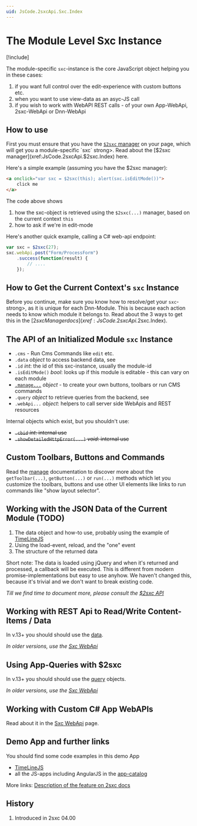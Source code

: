 ```yaml
---
uid: JsCode.2sxcApi.Sxc.Index
---
```


# The Module Level Sxc Instance

[!include[](~/pages/basics/stack/_shared-float-summary.md)]
<style>.context-box-summary .interact-2sxc { visibility: visible; } </style>

The module-specific `sxc`-instance is the core JavaScript object helping you in these cases:  

1. if you want full control over the edit-experience with custom buttons etc. 
1. when you want to use view-data as an asyc-JS call
1. if you wish to work with WebAPI REST calls - of your own App-WebApi, 2sxc-WebApi or Dnn-WebApi

## How to use

First you must ensure that you have the [`$2sxc` manager](xref:JsCode.2sxcApi.$2sxc.Index) on your page, which will get you a module-specific `sxc` strong>. Read about the [$2sxc manager](xref:JsCode.2sxcApi.$2sxc.Index) here. 

Here's a simple example (assuming you have the $2sxc manager):

```HTML
<a onclick="var sxc = $2sxc(this); alert(sxc.isEditMode())">
    click me 
</a>
```

The code above shows

1. how the sxc-object is retrieved using the `$2sxc(...)` manager, based on the current context `this`
2. how to ask if we're in edit-mode

Here's another quick example, calling a C# web-api endpoint: 

```JavaScript
var sxc = $2sxc(27);
sxc.webApi.post("Form/ProcessForm")
    .success(function(result) {
        // ....
    });
```

## How to Get the Current Context's `sxc` Instance

Before you continue, make sure you know how to resolve/get your `sxc`-strong>, as it is unique for each Dnn-Module. This is because each action needs to know which module it belongs to. Read about the 3 ways to get this in the [$2sxc Manager docs](xref:JsCode.2sxcApi.$2sxc.Index).


## The API of an Initialized Module `sxc` Instance

* `.cms` - Run Cms Commands like `edit` etc.
* `.data` _object_ to access backend data, see [](xref:JsCode.2sxcApi.Sxc.Data)
* `.id` _int_: the id of this sxc-instance, usually the module-id
* `.isEditMode()` _bool_: looks up if this module is editable - this can vary on each module
* [`.manage...`](xref:JsCode.2sxcApi.Sxc.Manage) _object_ - to create your own buttons, toolbars or run CMS commands
* `.query` _object_ to retrieve queries from the backend, see [](xref:JsCode.2sxcApi.Sxc.Query)
* `.webApi...` _object_: helpers to call server side WebApis and REST resources

Internal objects which exist, but you shouldn't use:

* ~~`.cbid` _int_: internal use~~
* ~~`.showDetailedHttpError(...)` _void_: internal use~~


## Custom Toolbars, Buttons and Commands
Read the [manage](xref:JsCode.2sxcApi.Sxc.Manage) documentation to discover more about the `getToolbar(...)`, `getButton(...)` or `run(...)` methods which let you customize the toolbars, buttons and use other UI elements like links to run commands like "show layout selector". 





## Working with the JSON Data of the Current Module (TODO)

1. The data object and how-to use, probably using the example of [TimeLineJS](xref:App.TimelineJs)
2. Using the load-event, reload, and the "one" event
3. The structure of the returned data

Short note: The data is loaded using jQuery and when it's returned and processed, a callback will be executed. This is different from modern promise-implementations but easy to use anyhow. We haven't changed this, because it's trivial and we don't want to break existing code. 

_Till we find time to document more, please consult the [$2sxc API](https://github.com/2sic/2sxc-ui/blob/master/src/js-api/2sxc.api/2sxc.api.js)_

## Working with REST Api to Read/Write Content-Items / Data

In v.13+ you should should use the [data](xref:JsCode.2sxcApi.Sxc.Data).

_In older versions, use the [Sxc WebApi](xref:JsCode.2sxcApi.Sxc.WebApi)_


## Using App-Queries with $2sxc

In v.13+ you should should use the [query](xref:JsCode.2sxcApi.Sxc.Query) objects.

_In older versions, use the [Sxc WebApi](xref:JsCode.2sxcApi.Sxc.WebApi)_


## Working with Custom C# App WebAPIs

Read about it in the [Sxc WebApi](xref:JsCode.2sxcApi.Sxc.WebApi) page.


## Demo App and further links

You should find some code examples in this demo App
* [TimeLineJS](xref:App.TimelineJs)
* all the JS-apps including AngularJS in the [app-catalog](xref:AppsCatalog)

More links: [Description of the feature on 2sxc docs](http://2sxc.org/en/Docs-Manuals/Feature/feature/2683)

## History

1. Introduced in 2sxc 04.00

